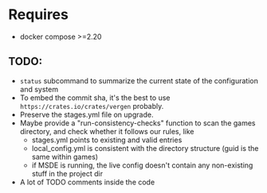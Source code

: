 # Requires
  - docker compose >=2.20

## TODO:
  - `status` subcommand to summarize the current state of the configuration and system
  - To embed the commit sha, it's the best to use `https://crates.io/crates/vergen` probably.
  - Preserve the stages.yml file on upgrade.
  - Maybe provide a "run-consistency-checks" function to scan the games directory, and check whether it follows our rules, like
    - stages.yml points to existing and valid entries
    - local_config.yml is consistent with the directory structure (guid is the same within games)
    - if MSDE is running, the live config doesn't contain any non-existing stuff in the project dir
  - A lot of TODO comments inside the code
